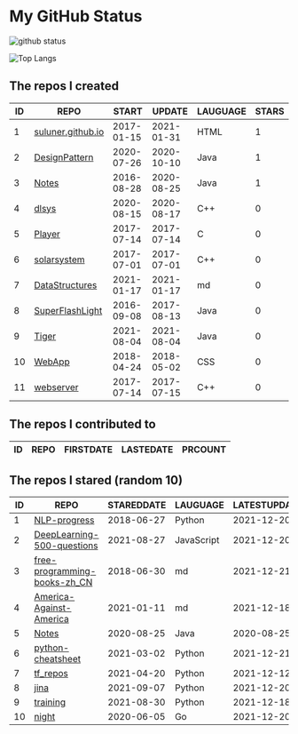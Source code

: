 # My GitHub Status

<img src="https://github-readme-stats-1.yihong0618.vercel.app/api?username=ThaddeusJiang&show_icons=true&&&hide_title=true&count_private=true" alt="github status" />

![Top Langs](https://github-readme-stats-1.yihong0618.vercel.app/api/top-langs/?username=ThaddeusJiang&layout=compact)

<!--START_SECTION:my_github-->
## The repos I created
| ID |                               REPO                                |   START    |   UPDATE   | LAUGUAGE | STARS |
|----|-------------------------------------------------------------------|------------|------------|----------|-------|
|  1 | [suluner.github.io](https://github.com/suluner/suluner.github.io) | 2017-01-15 | 2021-01-31 | HTML     |     1 |
|  2 | [DesignPattern](https://github.com/suluner/DesignPattern)         | 2020-07-26 | 2020-10-10 | Java     |     1 |
|  3 | [Notes](https://github.com/suluner/Notes)                         | 2016-08-28 | 2020-08-25 | Java     |     1 |
|  4 | [dlsys](https://github.com/suluner/dlsys)                         | 2020-08-15 | 2020-08-17 | C++      |     0 |
|  5 | [Player](https://github.com/suluner/Player)                       | 2017-07-14 | 2017-07-14 | C        |     0 |
|  6 | [solarsystem](https://github.com/suluner/solarsystem)             | 2017-07-01 | 2017-07-01 | C++      |     0 |
|  7 | [DataStructures](https://github.com/suluner/DataStructures)       | 2021-01-17 | 2021-01-17 | md       |     0 |
|  8 | [SuperFlashLight](https://github.com/suluner/SuperFlashLight)     | 2016-09-08 | 2017-08-13 | Java     |     0 |
|  9 | [Tiger](https://github.com/suluner/Tiger)                         | 2021-08-04 | 2021-08-04 | Java     |     0 |
| 10 | [WebApp](https://github.com/suluner/WebApp)                       | 2018-04-24 | 2018-05-02 | CSS      |     0 |
| 11 | [webserver](https://github.com/suluner/webserver)                 | 2017-07-14 | 2017-07-15 | C++      |     0 |

## The repos I contributed to
| ID | REPO | FIRSTDATE | LASTEDATE | PRCOUNT |
|----|------|-----------|-----------|---------|

## The repos I stared (random 10)
| ID |                                           REPO                                            | STAREDDATE |  LAUGUAGE  | LATESTUPDATE |
|----|-------------------------------------------------------------------------------------------|------------|------------|--------------|
|  1 | [NLP-progress](https://github.com/sebastianruder/NLP-progress)                            | 2018-06-27 | Python     | 2021-12-20   |
|  2 | [DeepLearning-500-questions](https://github.com/scutan90/DeepLearning-500-questions)      | 2021-08-27 | JavaScript | 2021-12-20   |
|  3 | [free-programming-books-zh_CN](https://github.com/justjavac/free-programming-books-zh_CN) | 2018-06-30 | md         | 2021-12-21   |
|  4 | [America-Against-America](https://github.com/zealotCE/America-Against-America)            | 2021-01-11 | md         | 2021-12-18   |
|  5 | [Notes](https://github.com/suluner/Notes)                                                 | 2020-08-25 | Java       | 2020-08-25   |
|  6 | [python-cheatsheet](https://github.com/gto76/python-cheatsheet)                           | 2021-03-02 | Python     | 2021-12-21   |
|  7 | [tf_repos](https://github.com/lambdaji/tf_repos)                                          | 2021-04-20 | Python     | 2021-12-12   |
|  8 | [jina](https://github.com/jina-ai/jina)                                                   | 2021-09-07 | Python     | 2021-12-20   |
|  9 | [training](https://github.com/mlcommons/training)                                         | 2021-08-30 | Python     | 2021-12-18   |
| 10 | [night](https://github.com/talkgo/night)                                                  | 2020-06-05 | Go         | 2021-12-20   |

<!--END_SECTION:my_github-->